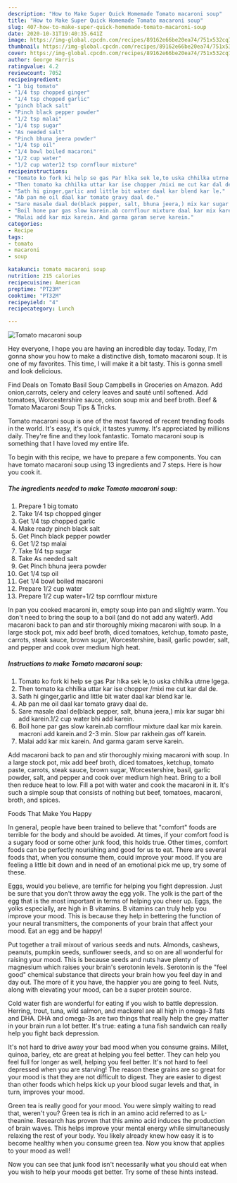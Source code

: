 ```yaml
---
description: "How to Make Super Quick Homemade Tomato macaroni soup"
title: "How to Make Super Quick Homemade Tomato macaroni soup"
slug: 407-how-to-make-super-quick-homemade-tomato-macaroni-soup
date: 2020-10-31T19:40:35.641Z
image: https://img-global.cpcdn.com/recipes/89162e66be20ea74/751x532cq70/tomato-macaroni-soup-recipe-main-photo.jpg
thumbnail: https://img-global.cpcdn.com/recipes/89162e66be20ea74/751x532cq70/tomato-macaroni-soup-recipe-main-photo.jpg
cover: https://img-global.cpcdn.com/recipes/89162e66be20ea74/751x532cq70/tomato-macaroni-soup-recipe-main-photo.jpg
author: George Harris
ratingvalue: 4.2
reviewcount: 7052
recipeingredient:
- "1 big tomato"
- "1/4 tsp chopped ginger"
- "1/4 tsp chopped garlic"
- "pinch black salt"
- "Pinch black pepper powder"
- "1/2 tsp malai"
- "1/4 tsp sugar"
- "As needed salt"
- "Pinch bhuna jeera powder"
- "1/4 tsp oil"
- "1/4 bowl boiled macaroni"
- "1/2 cup water"
- "1/2 cup water12 tsp cornflour mixture"
recipeinstructions:
- "Tomato ko fork ki help se gas Par hlka sek le,to uska chhilka utrne lgega."
- "Then tomato ka chhilka uttar kar ise chopper /mixi me cut kar dal de."
- "Sath hi ginger,garlic and little bit water daal kar blend kar le."
- "Ab pan me oil daal kar tomato gravy daal de."
- "Sare masale daal de(black pepper, salt, bhuna jeera,) mix kar sugar bhi add karein.1/2 cup water bhi add karein."
- "Boil hone par gas slow karein.ab cornflour mixture daal kar mix karein. macroni add karein.and 2-3 min. Slow par rakhein.gas off karein."
- "Malai add kar mix karein. And garma garam serve karein."
categories:
- Recipe
tags:
- tomato
- macaroni
- soup

katakunci: tomato macaroni soup 
nutrition: 215 calories
recipecuisine: American
preptime: "PT23M"
cooktime: "PT32M"
recipeyield: "4"
recipecategory: Lunch

---
```



![Tomato macaroni soup](https://img-global.cpcdn.com/recipes/89162e66be20ea74/751x532cq70/tomato-macaroni-soup-recipe-main-photo.jpg)

Hey everyone, I hope you are having an incredible day today. Today, I'm gonna show you how to make a distinctive dish, tomato macaroni soup. It is one of my favorites. This time, I will make it a bit tasty. This is gonna smell and look delicious.

Find Deals on Tomato Basil Soup Campbells in Groceries on Amazon. Add onion,carrots, celery and celery leaves and sauté until softened. Add tomatoes, Worcestershire sauce, onion soup mix and beef broth. Beef &amp; Tomato Macaroni Soup Tips &amp; Tricks.

Tomato macaroni soup is one of the most favored of recent trending foods in the world. It's easy, it's quick, it tastes yummy. It's appreciated by millions daily. They're fine and they look fantastic. Tomato macaroni soup is something that I have loved my entire life.


To begin with this recipe, we have to prepare a few components. You can have tomato macaroni soup using 13 ingredients and 7 steps. Here is how you cook it.

<!--inarticleads1-->

##### The ingredients needed to make Tomato macaroni soup:

1. Prepare 1 big tomato
1. Take 1/4 tsp chopped ginger
1. Get 1/4 tsp chopped garlic
1. Make ready pinch black salt
1. Get Pinch black pepper powder
1. Get 1/2 tsp malai
1. Take 1/4 tsp sugar
1. Take As needed salt
1. Get Pinch bhuna jeera powder
1. Get 1/4 tsp oil
1. Get 1/4 bowl boiled macaroni
1. Prepare 1/2 cup water
1. Prepare 1/2 cup water+1/2 tsp cornflour mixture


In pan you cooked macaroni in, empty soup into pan and slightly warm. You don&#39;t need to bring the soup to a boil (and do not add any water!). Add macaroni back to pan and stir thoroughly mixing macaroni with soup. In a large stock pot, mix add beef broth, diced tomatoes, ketchup, tomato paste, carrots, steak sauce, brown sugar, Worcestershire, basil, garlic powder, salt, and pepper and cook over medium high heat. 

<!--inarticleads2-->

##### Instructions to make Tomato macaroni soup:

1. Tomato ko fork ki help se gas Par hlka sek le,to uska chhilka utrne lgega.
1. Then tomato ka chhilka uttar kar ise chopper /mixi me cut kar dal de.
1. Sath hi ginger,garlic and little bit water daal kar blend kar le.
1. Ab pan me oil daal kar tomato gravy daal de.
1. Sare masale daal de(black pepper, salt, bhuna jeera,) mix kar sugar bhi add karein.1/2 cup water bhi add karein.
1. Boil hone par gas slow karein.ab cornflour mixture daal kar mix karein. macroni add karein.and 2-3 min. Slow par rakhein.gas off karein.
1. Malai add kar mix karein. And garma garam serve karein.


Add macaroni back to pan and stir thoroughly mixing macaroni with soup. In a large stock pot, mix add beef broth, diced tomatoes, ketchup, tomato paste, carrots, steak sauce, brown sugar, Worcestershire, basil, garlic powder, salt, and pepper and cook over medium high heat. Bring to a boil then reduce heat to low. Fill a pot with water and cook the macaroni in it. It&#39;s such a simple soup that consists of nothing but beef, tomatoes, macaroni, broth, and spices. 

Foods That Make You Happy


In general, people have been trained to believe that "comfort" foods are terrible for the body and should be avoided. At times, if your comfort food is a sugary food or some other junk food, this holds true. Other times, comfort foods can be perfectly nourishing and good for us to eat. There are several foods that, when you consume them, could improve your mood. If you are feeling a little bit down and in need of an emotional pick me up, try some of these.

Eggs, would you believe, are terrific for helping you fight depression. Just be sure that you don't throw away the egg yolk. The yolk is the part of the egg that is the most important in terms of helping you cheer up. Eggs, the yolks especially, are high in B vitamins. B vitamins can truly help you improve your mood. This is because they help in bettering the function of your neural transmitters, the components of your brain that affect your mood. Eat an egg and be happy!

Put together a trail mixout of various seeds and nuts. Almonds, cashews, peanuts, pumpkin seeds, sunflower seeds, and so on are all wonderful for raising your mood. This is because seeds and nuts have plenty of magnesium which raises your brain's serotonin levels. Serotonin is the "feel good" chemical substance that directs your brain how you feel day in and day out. The more of it you have, the happier you are going to feel. Nuts, along with elevating your mood, can be a super protein source.

Cold water fish are wonderful for eating if you wish to battle depression. Herring, trout, tuna, wild salmon, and mackerel are all high in omega-3 fats and DHA. DHA and omega-3s are two things that really help the grey matter in your brain run a lot better. It's true: eating a tuna fish sandwich can really help you fight back depression. 

It's not hard to drive away your bad mood when you consume grains. Millet, quinoa, barley, etc are great at helping you feel better. They can help you feel full for longer as well, helping you feel better. It's not hard to feel depressed when you are starving! The reason these grains are so great for your mood is that they are not difficult to digest. They are easier to digest than other foods which helps kick up your blood sugar levels and that, in turn, improves your mood.

Green tea is really good for your mood. You were simply waiting to read that, weren't you? Green tea is rich in an amino acid referred to as L-theanine. Research has proven that this amino acid induces the production of brain waves. This helps improve your mental energy while simultaneously relaxing the rest of your body. You likely already knew how easy it is to become healthy when you consume green tea. Now you know that applies to your mood as well!

Now you can see that junk food isn't necessarily what you should eat when you wish to help your moods get better. Try  some  of  these  hints  instead.

